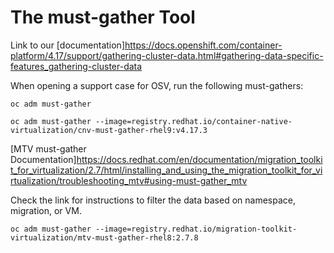 # The must-gather Tool 

Link to our [documentation]<https://docs.openshift.com/container-platform/4.17/support/gathering-cluster-data.html#gathering-data-specific-features_gathering-cluster-data>


When opening a support case for OSV, run the following must-gathers:

```
oc adm must-gather
```

```
oc adm must-gather --image=registry.redhat.io/container-native-virtualization/cnv-must-gather-rhel9:v4.17.3
```

[MTV must-gather Documentation]<https://docs.redhat.com/en/documentation/migration_toolkit_for_virtualization/2.7/html/installing_and_using_the_migration_toolkit_for_virtualization/troubleshooting_mtv#using-must-gather_mtv>

Check the link for instructions to filter the data based on namespace, migration, or VM.

```
oc adm must-gather --image=registry.redhat.io/migration-toolkit-virtualization/mtv-must-gather-rhel8:2.7.8
```

